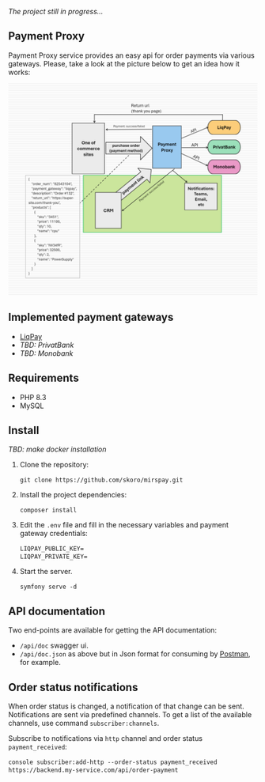 _The project still in progress..._

## Payment Proxy
Payment Proxy service provides an easy api for order payments
via various gateways. Please, take a look at the picture below to get an idea how it works:

![Service scheme](./scheme.png)

## Implemented payment gateways
* [LiqPay](https://www.liqpay.ua/doc)
* _TBD: PrivatBank_
* _TBD: Monobank_

## Requirements
* PHP 8.3
* MySQL

## Install
_TBD: make docker installation_

1. Clone the repository:
    ```shell
    git clone https://github.com/skoro/mirspay.git
    ```
2. Install the project dependencies:
    ```shell
    composer install
    ```
3. Edit the `.env` file and fill in the necessary variables and payment gateway credentials:
    ```dotenv
    LIQPAY_PUBLIC_KEY=
    LIQPAY_PRIVATE_KEY=
    ```
4. Start the server.
    ```shell
    symfony serve -d
    ```
   
## API documentation
Two end-points are available for getting the API documentation:
 - `/api/doc` swagger ui. 
 - `/api/doc.json`
    as above but in Json format
    for consuming by [Postman](https://www.postman.com/product/what-is-postman/), for example.

## Order status notifications
When order status is changed, a notification of that change can be sent. 
Notifications are sent via predefined channels. To get a list of the available channels,
use command `subscriber:channels`.

Subscribe to notifications via `http` channel and order status `payment_received`:
```shell
console subscriber:add-http --order-status payment_received https://backend.my-service.com/api/order-payment
```
